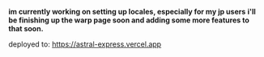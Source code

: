 **im currently working on setting up locales, especially for my jp users**
**i'll be finishing up the warp page soon and adding some more features to that soon.**

deployed to: https://astral-express.vercel.app
